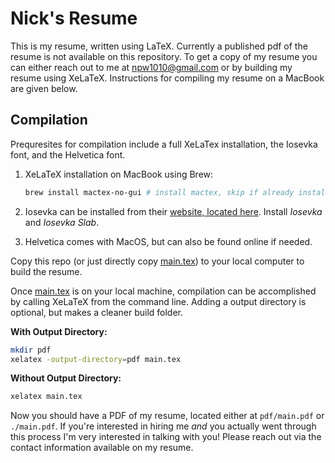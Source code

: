 # Nick's Resume

This is my resume, written using LaTeX. Currently a published pdf of
the resume is not available on this repository. To get a copy of my resume
you can either reach out to me at [npw1010@gmail.com](mailto:npw1010@gmail.com)
or by building my resume using XeLaTeX. Instructions for compiling my
resume on a MacBook are given below.

## Compilation

Prequresites for compilation include a full XeLaTex installation, the Iosevka
font, and the Helvetica font.

1. XeLaTeX installation on MacBook using Brew:

    ```bash
    brew install mactex-no-gui # install mactex, skip if already installed
    ```

2. Iosevka can be installed from their [website, located here](https://typeof.net/Iosevka/). Install *Iosevka* and *Iosevka Slab*.

3. Helvetica comes with MacOS, but can also be found online if needed.

Copy this repo (or just directly copy [main.tex](./main.tex)) to your local computer
to build the resume.

Once [main.tex](./main.tex) is on your local machine, compilation can be
accomplished by calling XeLaTeX from the command line. Adding
a output directory is optional, but makes a cleaner build folder.

**With Output Directory:**
```sh
mkdir pdf
xelatex -output-directory=pdf main.tex
```

**Without Output Directory:**
```sh
xelatex main.tex
```

Now you should have a PDF of my resume, located either at `pdf/main.pdf` or
`./main.pdf`. If you're interested in hiring me *and* you actually went through
this process I'm very interested in talking with you! Please reach out via the
contact information available on my resume.
